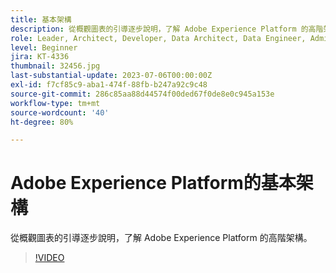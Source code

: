 ```yaml
---
title: 基本架構
description: 從概觀圖表的引導逐步說明，了解 Adobe Experience Platform 的高階架構。
role: Leader, Architect, Developer, Data Architect, Data Engineer, Admin, User
level: Beginner
jira: KT-4336
thumbnail: 32456.jpg
last-substantial-update: 2023-07-06T00:00:00Z
exl-id: f7cf85c9-aba1-474f-88fb-b247a92c9c48
source-git-commit: 286c85aa88d44574f00ded67f0de8e0c945a153e
workflow-type: tm+mt
source-wordcount: '40'
ht-degree: 80%

---
```


# Adobe Experience Platform的基本架構

從概觀圖表的引導逐步說明，了解 Adobe Experience Platform 的高階架構。

>[!VIDEO](https://video.tv.adobe.com/v/3422779?learn=on&enablevpops&captions=chi_hant)


